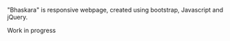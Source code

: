 "Bhaskara" is responsive webpage, created using bootstrap, Javascript and jQuery.

Work in progress
